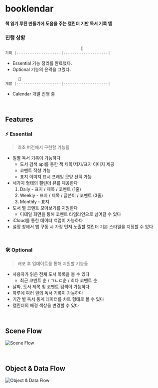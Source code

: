 # booklendar
#### 책 읽기 루틴 만들기에 도움을 주는 캘린더 기반 독서 기록 앱



### 진행 상황

```swift
                                  📍 
기획 |--------------------|--------------------|
```

- Essential 기능 정리를 완료했다.
- Optional 기능의 윤곽을 그렸다.



```swift
      📍
개발 |--------------------|--------------------|
```

- Calendar 개발 진행 중 



<br>

## Features

### ⚡️ Essential

> 최초 버전에서 구현할 기능들

- 일별 독서 기록이 가능하다
  - 도서 검색 api를 통한 책 제목/저자/표지 이미지 제공
  - 코멘트 작성 가능
  - 표지 이미지 표시 프레임 모양 선택 가능
- 세가지 형태의 캘린더 뷰를 제공한다
  1. Daily - 표지 / 제목 / 코멘트 (1줄)
  2. Weekly - 표지 / 제목 / 글쓴이 / 코멘트 (3줄)
  3. Monthly - 표지
- 도서 별 코멘트 모아보기를 지원한다
  - 디테일 화면을 통해 코멘트 타임라인으로 넘어갈 수 있다
- iCloud를 통한 데이터 백업이 가능하다
- 설정 창에서 앱 구동 시 가장 먼저 노출할 캘린더 기본 스타일을 지정할 수 있다

<br>

### 🛠 Optional

> 배포 후 업데이트를 통해 지원할 기능들

- 사용자가 읽은 전체 도서 목록을 볼 수 있다
  - 최근 코멘트 순 / ㄱㄴㄷ순 / 최다 코멘트 순
- 날짜, 도서 제목 및 코멘트 검색이 가능하다
- 하루에 여러 권의 독서 기록이 가능하다
- 기간 별 독서 통계 데이터를 차트 형태로 볼 수 있다
- 캘린더의 배경 색상을 변경할 수 있다

<br>

## Scene Flow

![Scene Flow](https://user-images.githubusercontent.com/72188416/133050631-bf3c69e3-73f8-4a1c-9c77-0ab0ec850839.png)

<br>

## Object & Data Flow

![Object & Data Flow](https://user-images.githubusercontent.com/72188416/133535935-ebe60465-dbec-4e7e-86fb-1bfc7cc3283f.png)


